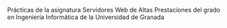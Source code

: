 Prácticas de la asignatura Servidores Web de Altas Prestaciones del grado en Ingeniería Informática de la Universidad de Granada
